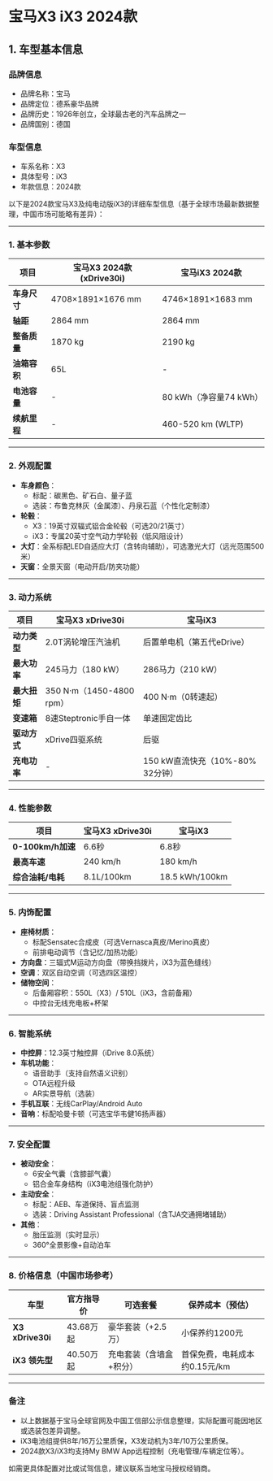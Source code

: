
# 宝马X3 iX3 2024款
## 1. 车型基本信息
### 品牌信息
- 品牌名称：宝马
- 品牌定位：德系豪华品牌
- 品牌历史：1926年创立，全球最古老的汽车品牌之一
- 品牌国别：德国

### 车型信息
- 车系名称：X3
- 具体型号：iX3
- 年款信息：2024款

以下是2024款宝马X3及纯电动版iX3的详细车型信息（基于全球市场最新数据整理，中国市场可能略有差异）：

---

### **1. 基本参数**
| 项目          | 宝马X3 2024款 (xDrive30i) | 宝马iX3 2024款 |
|---------------|--------------------------|---------------|
| **车身尺寸**  | 4708×1891×1676 mm       | 4746×1891×1683 mm |
| **轴距**      | 2864 mm                 | 2864 mm       |
| **整备质量**  | 1870 kg                 | 2190 kg       |
| **油箱容积**  | 65L                     | -             |
| **电池容量**  | -                       | 80 kWh（净容量74 kWh）|
| **续航里程**  | -                       | 460-520 km (WLTP) |

---

### **2. 外观配置**
- **车身颜色**：  
  - 标配：碳黑色、矿石白、量子蓝  
  - 选装：布鲁克林灰（金属漆）、丹泉石蓝（个性化定制漆）  
- **轮毂**：  
  - X3：19英寸双辐式铝合金轮毂（可选20/21英寸）  
  - iX3：专属20英寸空气动力学轮毂（低风阻设计）  
- **大灯**：全系标配LED自适应大灯（含转向辅助），可选激光大灯（远光范围500米）  
- **天窗**：全景天窗（电动开启/防夹功能）  

---

### **3. 动力系统**
| 项目                | 宝马X3 xDrive30i       | 宝马iX3               |
|---------------------|-----------------------|----------------------|
| **动力类型**        | 2.0T涡轮增压汽油机    | 后置单电机（第五代eDrive）|
| **最大功率**        | 245马力（180 kW）     | 286马力（210 kW）    |
| **最大扭矩**        | 350 N·m（1450-4800 rpm）| 400 N·m（0转速起）  |
| **变速箱**          | 8速Steptronic手自一体 | 单速固定齿比        |
| **驱动方式**        | xDrive四驱系统        | 后驱                |
| **充电功率**        | -                     | 150 kW直流快充（10%-80% 32分钟）|

---

### **4. 性能参数**
| 项目                | 宝马X3 xDrive30i | 宝马iX3       |
|---------------------|-----------------|--------------|
| **0-100km/h加速**   | 6.6秒           | 6.8秒        |
| **最高车速**        | 240 km/h        | 180 km/h     |
| **综合油耗/电耗**   | 8.1L/100km      | 18.5 kWh/100km |

---

### **5. 内饰配置**
- **座椅材质**：  
  - 标配Sensatec合成皮（可选Vernasca真皮/Merino真皮）  
  - 前排电动调节（含记忆/加热功能）  
- **方向盘**：三辐式M运动方向盘（带换挡拨片，iX3为蓝色缝线）  
- **空调**：双区自动空调（可选四区温控）  
- **储物空间**：  
  - 后备厢容积：550L（X3）/ 510L（iX3，含前备厢）  
  - 中控台无线充电板+杯架  

---

### **6. 智能系统**
- **中控屏**：12.3英寸触控屏（iDrive 8.0系统）  
- **车机功能**：  
  - 语音助手（支持自然语义识别）  
  - OTA远程升级  
  - AR实景导航（选装）  
- **手机互联**：无线CarPlay/Android Auto  
- **音响**：标配哈曼卡顿（可选宝华韦健16扬声器）  

---

### **7. 安全配置**
- **被动安全**：  
  - 6安全气囊（含膝部气囊）  
  - 铝合金车身结构（iX3电池组强化防护）  
- **主动安全**：  
  - 标配：AEB、车道保持、盲点监测  
  - 选装：Driving Assistant Professional（含TJA交通拥堵辅助）  
- **其他**：  
  - 胎压监测（实时显示）  
  - 360°全景影像+自动泊车  

---

### **8. 价格信息（中国市场参考）**
| 车型               | 官方指导价       | 可选套餐                  | 保养成本（预估） |
|--------------------|----------------|--------------------------|----------------|
| **X3 xDrive30i**   | 43.68万起      | 豪华套装（+2.5万）       | 小保养约1200元 |
| **iX3 领先型**     | 40.50万起      | 充电套装（含墙盒+积分）  | 首保免费，电耗成本约0.15元/km |

---

### **备注**  
- 以上数据基于宝马全球官网及中国工信部公示信息整理，实际配置可能因地区或选装包差异调整。  
- iX3电池组提供8年/16万公里质保，X3发动机为3年/10万公里质保。  
- 2024款X3/iX3均支持My BMW App远程控制（充电管理/车辆定位等）。  

如需更具体配置对比或试驾信息，建议联系当地宝马授权经销商。
